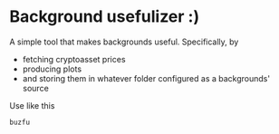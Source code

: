 # Background usefulizer :)

A simple tool that makes backgrounds useful.  Specifically, by

* fetching cryptoasset prices
* producing plots
* and storing them in whatever folder configured as a backgrounds' source

Use like this

```bash
buzfu
```
